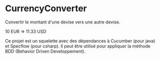 # CurrencyConverter

Convertir le montant d'une devise vers une autre devise.

10 EUR => 11.33 USD

Ce projet est un squelette avec des dépendances à Cucumber (pour java) et Specflow (pour csharp). 
Il peut être utilisé pour appliquer la méthode BDD (Behavior Driven Developpement).
